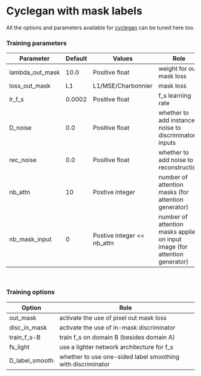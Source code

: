 # Cyclegan with mask labels

All the options and parameters available for [cyclegan](cyclegan.md) can be tuned here too.

### Training parameters

|Parameter|Default|Values|Role|
|-|-|-|-|
|lambda_out_mask|10.0|Positive float|weight for out mask loss|
|loss_out_mask|L1|L1/MSE/Charbonnier|mask loss|
|lr_f_s|0.0002|Positive float|f_s learning rate|
|D_noise|0.0|Positive float|whether to add instance noise to discriminator inputs|
|rec_noise|0.0|Positive float|whether to add noise to reconstruction|
|nb_attn|10|Postive integer|number of attention masks (for attention generator)|
|nb_mask_input|0|Postive integer <= nb_attn|number of attention masks applied on input image (for attention generator)|


<br>

### Training options

|Option|Role|
|-|-|
|out_mask|activate the use of pixel out mask loss|
|disc_in_mask|activate the use of in-mask discriminator|
|train_f_s-B|train f_s on domain B (besides domain A)|
|fs_light|use a lighter network architecture for f_s|
|D_label_smooth|whether to use one-sided label smoothing with discriminator|
